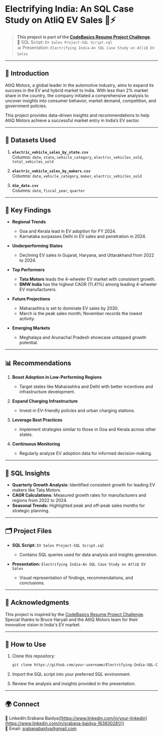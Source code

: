 # Electrifying India: An SQL Case Study on AtliQ EV Sales 🚗⚡

> **This project is part of the [CodeBasics Resume Project Challenge](https://codebasics.io/challenge/codebasics-resume-project-challenge).**  
> 📂 SQL Script: `EV Sales Project-SQL Script.sql`  
> 📊 Presentation: `Electrifying India-An SQL Case Study on AtliQ EV Sales`

---

## 📖 Introduction

AtliQ Motors, a global leader in the automotive industry, aims to expand its success in the EV and hybrid market to India. With less than 2% market share in the country, the company initiated a comprehensive analysis to uncover insights into consumer behavior, market demand, competition, and government policies.  

This project provides data-driven insights and recommendations to help AtliQ Motors achieve a successful market entry in India’s EV sector.

---

## 📂 Datasets Used

1. **`electric_vehicle_sales_by_state.csv`**  
   Columns: `date`, `state`, `vehicle_category`, `electric_vehicles_sold`, `total_vehicles_sold`

2. **`electric_vehicle_sales_by_makers.csv`**  
   Columns: `date`, `vehicle_category`, `maker`, `electric_vehicles_sold`

3. **`dim_date.csv`**  
   Columns: `date`, `fiscal_year`, `quarter`

---

## 🌟 Key Findings

- **Regional Trends**  
  - Goa and Kerala lead in EV adoption for FY 2024.  
  - Karnataka surpasses Delhi in EV sales and penetration in 2024.  

- **Underperforming States**  
  - Declining EV sales in Gujarat, Haryana, and Uttarakhand from 2022 to 2024.

- **Top Performers**  
  - **Tata Motors** leads the 4-wheeler EV market with consistent growth.  
  - **BMW India** has the highest CAGR (11.41%) among leading 4-wheeler EV manufacturers.

- **Future Projections**  
  - Maharashtra is set to dominate EV sales by 2030.  
  - March is the peak sales month; November records the lowest activity.  

- **Emerging Markets**  
  - Meghalaya and Arunachal Pradesh showcase untapped growth potential.

---

## 📊 Recommendations

1. **Boost Adoption in Low-Performing Regions**  
   - Target states like Maharashtra and Delhi with better incentives and infrastructure development.

2. **Expand Charging Infrastructure**  
   - Invest in EV-friendly policies and urban charging stations.  

3. **Leverage Best Practices**  
   - Implement strategies similar to those in Goa and Kerala across other states.

4. **Continuous Monitoring**  
   - Regularly analyze EV adoption data for informed decision-making.  

---

## 📌 SQL Insights

- **Quarterly Growth Analysis:** Identified consistent growth for leading EV makers like Tata Motors.  
- **CAGR Calculations:** Measured growth rates for manufacturers and regions from 2022 to 2024.  
- **Seasonal Trends:** Highlighted peak and off-peak sales months for strategic planning.  

---

## 🗂️ Project Files

- **SQL Script:** `EV Sales Project-SQL Script.sql`  
  - Contains SQL queries used for data analysis and insights generation.  

- **Presentation:** `Electrifying India-An SQL Case Study on AtliQ EV Sales`  
  - Visual representation of findings, recommendations, and conclusions.

---

## 🤝 Acknowledgments

This project is inspired by the [CodeBasics Resume Project Challenge](https://codebasics.io/challenge/codebasics-resume-project-challenge).  
Special thanks to Bruce Haryali and the AtliQ Motors team for their innovative vision in India's EV market.

---

## 🚀 How to Use

1. Clone this repository:  
   ```bash
   git clone https://github.com/your-username/Electrifying-India-SQL-Case-Study.git
   ```

2. Import the SQL script into your preferred SQL environment.  

3. Review the analysis and insights provided in the presentation.  

---

## 🌍 Connect

💼 LinkedIn:Srabana Baidya([https://www.linkedin.com/in/your-linkedin](https://www.linkedin.com/in/srabana-baidya-163830281/))  
📧 Email: srabanabaidya@gmail.com
